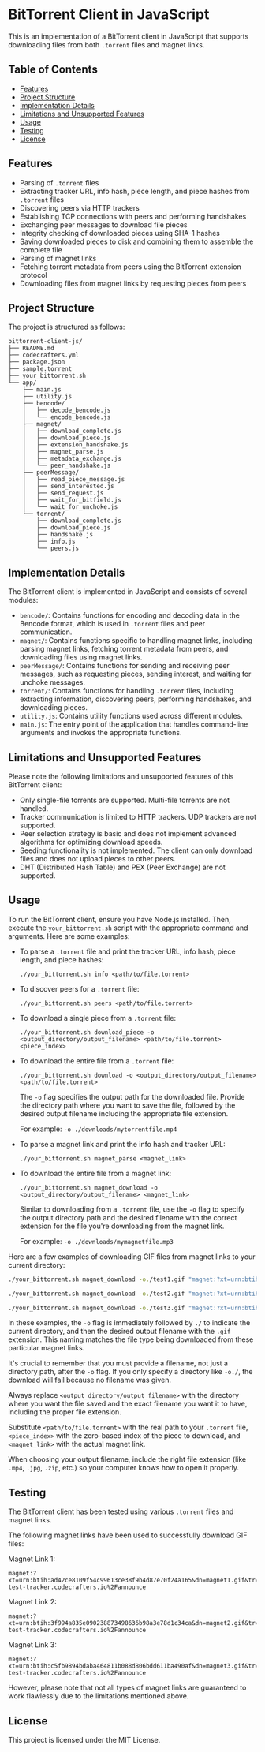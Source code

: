 # BitTorrent Client in JavaScript

This is an implementation of a BitTorrent client in JavaScript that supports downloading files from both `.torrent` files and magnet links.

## Table of Contents

- [Features](#features)
- [Project Structure](#project-structure)
- [Implementation Details](#implementation-details)
- [Limitations and Unsupported Features](#limitations-and-unsupported-features)
- [Usage](#usage)
- [Testing](#testing)
- [License](#license)

## Features

- Parsing of `.torrent` files
- Extracting tracker URL, info hash, piece length, and piece hashes from `.torrent` files
- Discovering peers via HTTP trackers
- Establishing TCP connections with peers and performing handshakes
- Exchanging peer messages to download file pieces
- Integrity checking of downloaded pieces using SHA-1 hashes
- Saving downloaded pieces to disk and combining them to assemble the complete file
- Parsing of magnet links
- Fetching torrent metadata from peers using the BitTorrent extension protocol
- Downloading files from magnet links by requesting pieces from peers

## Project Structure

The project is structured as follows:

```
bittorrent-client-js/
├── README.md
├── codecrafters.yml
├── package.json
├── sample.torrent
├── your_bittorrent.sh
└── app/
    ├── main.js
    ├── utility.js
    ├── bencode/
    │   ├── decode_bencode.js
    │   └── encode_bencode.js
    ├── magnet/
    │   ├── download_complete.js
    │   ├── download_piece.js
    │   ├── extension_handshake.js
    │   ├── magnet_parse.js
    │   ├── metadata_exchange.js
    │   └── peer_handshake.js
    ├── peerMessage/
    │   ├── read_piece_message.js
    │   ├── send_interested.js
    │   ├── send_request.js
    │   ├── wait_for_bitfield.js
    │   └── wait_for_unchoke.js
    └── torrent/
        ├── download_complete.js
        ├── download_piece.js
        ├── handshake.js
        ├── info.js
        └── peers.js
```

## Implementation Details

The BitTorrent client is implemented in JavaScript and consists of several modules:

- `bencode/`: Contains functions for encoding and decoding data in the Bencode format, which is used in `.torrent` files and peer communication.
- `magnet/`: Contains functions specific to handling magnet links, including parsing magnet links, fetching torrent metadata from peers, and downloading files using magnet links.
- `peerMessage/`: Contains functions for sending and receiving peer messages, such as requesting pieces, sending interest, and waiting for unchoke messages.
- `torrent/`: Contains functions for handling `.torrent` files, including extracting information, discovering peers, performing handshakes, and downloading pieces.
- `utility.js`: Contains utility functions used across different modules.
- `main.js`: The entry point of the application that handles command-line arguments and invokes the appropriate functions.

## Limitations and Unsupported Features

Please note the following limitations and unsupported features of this BitTorrent client:

- Only single-file torrents are supported. Multi-file torrents are not handled.
- Tracker communication is limited to HTTP trackers. UDP trackers are not supported.
- Peer selection strategy is basic and does not implement advanced algorithms for optimizing download speeds.
- Seeding functionality is not implemented. The client can only download files and does not upload pieces to other peers.
- DHT (Distributed Hash Table) and PEX (Peer Exchange) are not supported.

## Usage

To run the BitTorrent client, ensure you have Node.js installed. Then, execute the `your_bittorrent.sh` script with the appropriate command and arguments. Here are some examples:

- To parse a `.torrent` file and print the tracker URL, info hash, piece length, and piece hashes:

  ```
  ./your_bittorrent.sh info <path/to/file.torrent>
  ```

- To discover peers for a `.torrent` file:

  ```
  ./your_bittorrent.sh peers <path/to/file.torrent>
  ```

- To download a single piece from a `.torrent` file:

  ```
  ./your_bittorrent.sh download_piece -o <output_directory/output_filename> <path/to/file.torrent> <piece_index>
  ```

- To download the entire file from a `.torrent` file:

  ```
  ./your_bittorrent.sh download -o <output_directory/output_filename> <path/to/file.torrent>
  ```

  The `-o` flag specifies the output path for the downloaded file. Provide the directory path where you want to save the file, followed by the desired output filename including the appropriate file extension.

  For example: `-o ./downloads/mytorrentfile.mp4`

- To parse a magnet link and print the info hash and tracker URL:

  ```
  ./your_bittorrent.sh magnet_parse <magnet_link>
  ```

- To download the entire file from a magnet link:

  ```
  ./your_bittorrent.sh magnet_download -o <output_directory/output_filename> <magnet_link>
  ```

  Similar to downloading from a `.torrent` file, use the `-o` flag to specify the output directory path and the desired filename with the correct extension for the file you're downloading from the magnet link.

  For example: `-o ./downloads/mymagnetfile.mp3`

Here are a few examples of downloading GIF files from magnet links to your current directory:

```bash
./your_bittorrent.sh magnet_download -o./test1.gif "magnet:?xt=urn:btih:ad42ce8109f54c99613ce38f9b4d87e70f24a165&dn=magnet1.gif&tr=http%3A%2F%2Fbittorrent-test-tracker.codecrafters.io%2Fannounce"
```

```bash
./your_bittorrent.sh magnet_download -o./test2.gif "magnet:?xt=urn:btih:3f994a835e090238873498636b98a3e78d1c34ca&dn=magnet2.gif&tr=http%3A%2F%2Fbittorrent-test-tracker.codecrafters.io%2Fannounce"
```

```bash
./your_bittorrent.sh magnet_download -o./test3.gif "magnet:?xt=urn:btih:c5fb9894bdaba464811b088d806bdd611ba490af&dn=magnet3.gif&tr=http%3A%2F%2Fbittorrent-test-tracker.codecrafters.io%2Fannounce"
```

In these examples, the `-o` flag is immediately followed by `./` to indicate the current directory, and then the desired output filename with the `.gif` extension. This naming matches the file type being downloaded from these particular magnet links.

It's crucial to remember that you must provide a filename, not just a directory path, after the `-o` flag. If you only specify a directory like `-o./`, the download will fail because no filename was given.

Always replace `<output_directory/output_filename>` with the directory where you want the file saved and the exact filename you want it to have, including the proper file extension.

Substitute `<path/to/file.torrent>` with the real path to your `.torrent` file, `<piece_index>` with the zero-based index of the piece to download, and `<magnet_link>` with the actual magnet link.

When choosing your output filename, include the right file extension (like `.mp4`, `.jpg`, `.zip`, etc.) so your computer knows how to open it properly.

## Testing

The BitTorrent client has been tested using various `.torrent` files and magnet links.

The following magnet links have been used to successfully download GIF files:

Magnet Link 1:

```
magnet:?xt=urn:btih:ad42ce8109f54c99613ce38f9b4d87e70f24a165&dn=magnet1.gif&tr=http%3A%2F%2Fbittorrent-test-tracker.codecrafters.io%2Fannounce
```

Magnet Link 2:

```
magnet:?xt=urn:btih:3f994a835e090238873498636b98a3e78d1c34ca&dn=magnet2.gif&tr=http%3A%2F%2Fbittorrent-test-tracker.codecrafters.io%2Fannounce
```

Magnet Link 3:

```
magnet:?xt=urn:btih:c5fb9894bdaba464811b088d806bdd611ba490af&dn=magnet3.gif&tr=http%3A%2F%2Fbittorrent-test-tracker.codecrafters.io%2Fannounce
```

However, please note that not all types of magnet links are guaranteed to work flawlessly due to the limitations mentioned above.

## License

This project is licensed under the MIT License.
